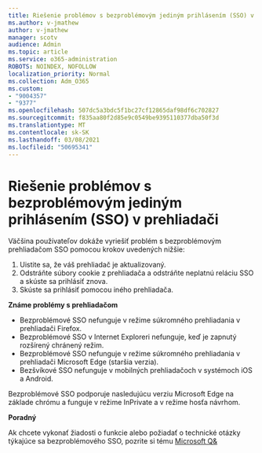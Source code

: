 ```yaml
---
title: Riešenie problémov s bezproblémovým jediným prihlásením (SSO) v prehliadači
ms.author: v-jmathew
author: v-jmathew
manager: scotv
audience: Admin
ms.topic: article
ms.service: o365-administration
ROBOTS: NOINDEX, NOFOLLOW
localization_priority: Normal
ms.collection: Adm_O365
ms.custom:
- "9004357"
- "9377"
ms.openlocfilehash: 507dc5a3bdc5f1bc27cf12865daf98df6c702827
ms.sourcegitcommit: f835aa80f2d85e9c0549be9395110377dba50f3d
ms.translationtype: MT
ms.contentlocale: sk-SK
ms.lasthandoff: 03/08/2021
ms.locfileid: "50695341"
---
```

# <a name="troubleshoot-seamless-single-sign-on-sso-browser-issues"></a>Riešenie problémov s bezproblémovým jediným prihlásením (SSO) v prehliadači

Väčšina používateľov dokáže vyriešiť problém s bezproblémovým prehliadačom SSO pomocou krokov uvedených nižšie:

1. Uistite sa, že váš prehliadač je aktualizovaný.
2. Odstráňte súbory cookie z prehliadača a odstráňte neplatnú reláciu SSO a skúste sa prihlásiť znova.
3. Skúste sa prihlásiť pomocou iného prehliadača.

**Známe problémy s prehliadačom**

- Bezproblémové SSO nefunguje v režime súkromného prehliadania v prehliadači Firefox.
- Bezproblémové SSO v Internet Exploreri nefunguje, keď je zapnutý rozšírený chránený režim.
- Bezproblémové SSO nefunguje v režime súkromného prehliadania v prehliadači Microsoft Edge (staršia verzia).
- Bezšvíkové SSO nefunguje v mobilných prehliadačoch v systémoch iOS a Android.

Bezproblémové SSO podporuje nasledujúcu verziu Microsoft Edge na základe chrómu a funguje v režime InPrivate a v režime hosťa návrhom.

**Poradný**

Ak chcete vykonať žiadosti o funkcie alebo požiadať o technické otázky týkajúce sa bezproblémového SSO, pozrite si tému [Microsoft Q&](https://docs.microsoft.com/answers/topics/azure-ad-single-sign-on.html)
